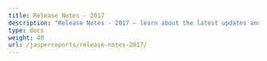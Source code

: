 ```yaml
---
title: Release Notes - 2017
description: "Release Notes - 2017 – learn about the latest updates and fixes."
type: docs
weight: 40
url: /jasperreports/release-notes-2017/
---
```



